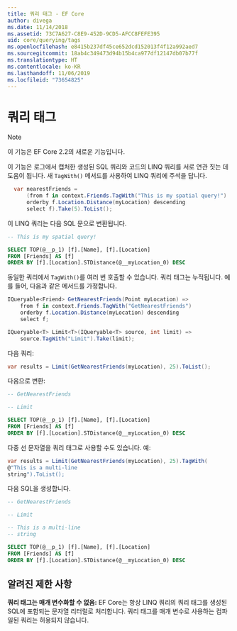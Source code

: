 ```yaml
---
title: 쿼리 태그 - EF Core
author: divega
ms.date: 11/14/2018
ms.assetid: 73C7A627-C8E9-452D-9CD5-AFCC8FEFE395
uid: core/querying/tags
ms.openlocfilehash: e8415b237df45ce652dcd152013f4f12a992aed7
ms.sourcegitcommit: 18ab4c349473d94b15b4ca977df12147db07b77f
ms.translationtype: HT
ms.contentlocale: ko-KR
ms.lasthandoff: 11/06/2019
ms.locfileid: "73654825"
---
```

# <a name="query-tags"></a>쿼리 태그

> [!NOTE]
> 이 기능은 EF Core 2.2의 새로운 기능입니다.

이 기능은 로그에서 캡처한 생성된 SQL 쿼리와 코드의 LINQ 쿼리를 서로 연관 짓는 데 도움이 됩니다.
새 `TagWith()` 메서드를 사용하여 LINQ 쿼리에 주석을 답니다.

``` csharp
  var nearestFriends =
      (from f in context.Friends.TagWith("This is my spatial query!")
      orderby f.Location.Distance(myLocation) descending
      select f).Take(5).ToList();
```

이 LINQ 쿼리는 다음 SQL 문으로 변환됩니다.

``` sql
-- This is my spatial query!

SELECT TOP(@__p_1) [f].[Name], [f].[Location]
FROM [Friends] AS [f]
ORDER BY [f].[Location].STDistance(@__myLocation_0) DESC
```

동일한 쿼리에서 `TagWith()`를 여러 번 호출할 수 있습니다.
쿼리 태그는 누적됩니다.
예를 들어, 다음과 같은 메서드를 가정합니다.

``` csharp
IQueryable<Friend> GetNearestFriends(Point myLocation) =>
    from f in context.Friends.TagWith("GetNearestFriends")
    orderby f.Location.Distance(myLocation) descending
    select f;

IQueryable<T> Limit<T>(IQueryable<T> source, int limit) =>
    source.TagWith("Limit").Take(limit);
```

다음 쿼리:

``` csharp
var results = Limit(GetNearestFriends(myLocation), 25).ToList();
```

다음으로 변환:

``` sql
-- GetNearestFriends

-- Limit

SELECT TOP(@__p_1) [f].[Name], [f].[Location]
FROM [Friends] AS [f]
ORDER BY [f].[Location].STDistance(@__myLocation_0) DESC
```

다중 선 문자열을 쿼리 태그로 사용할 수도 있습니다.
예:

``` csharp
var results = Limit(GetNearestFriends(myLocation), 25).TagWith(
@"This is a multi-line
string").ToList();
```

다음 SQL을 생성합니다.

``` sql
-- GetNearestFriends

-- Limit

-- This is a multi-line
-- string

SELECT TOP(@__p_1) [f].[Name], [f].[Location]
FROM [Friends] AS [f]
ORDER BY [f].[Location].STDistance(@__myLocation_0) DESC
```

## <a name="known-limitations"></a>알려진 제한 사항

**쿼리 태그는 매개 변수화할 수 없음:** EF Core는 항상 LINQ 쿼리의 쿼리 태그를 생성된 SQL에 포함되는 문자열 리터럴로 처리합니다.
쿼리 태그를 매개 변수로 사용하는 컴파일된 쿼리는 허용되지 않습니다.
